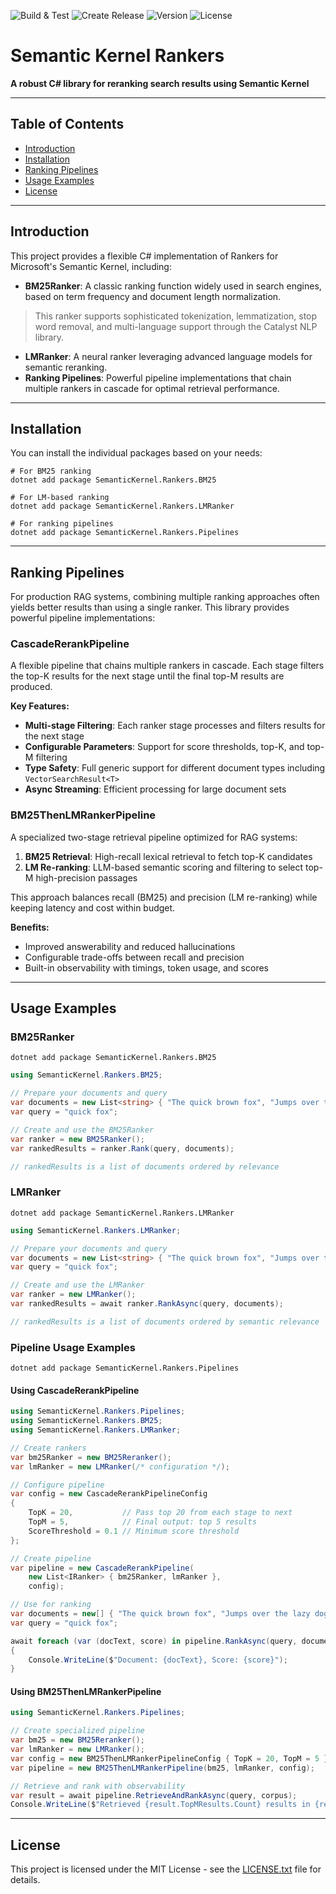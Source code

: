 ![Build & Test](https://github.com/kbeaugrand/SemanticKernel.Rankers/actions/workflows/build_tests.yml/badge.svg)
![Create Release](https://github.com/kbeaugrand/SemanticKernel.Rankers/actions/workflows/publish.yml/badge.svg)
![Version](https://img.shields.io/github/v/release/kbeaugrand/SemanticKernel.Rankers)
![License](https://img.shields.io/github/license/kbeaugrand/SemanticKernel.Rankers)

# Semantic Kernel Rankers

**A robust C# library for reranking search results using Semantic Kernel**

---

## Table of Contents

- [Introduction](#introduction)
- [Installation](#installation)
- [Ranking Pipelines](#ranking-pipelines)
- [Usage Examples](#usage-examples)
- [License](#license)

---

## Introduction

This project provides a flexible C# implementation of Rankers for Microsoft's Semantic Kernel, including:

- **BM25Ranker**: A classic ranking function widely used in search engines, based on term frequency and document length normalization.
> This ranker supports sophisticated tokenization, lemmatization, stop word removal, and multi-language support through the Catalyst NLP library.
- **LMRanker**: A neural ranker leveraging advanced language models for semantic reranking.
- **Ranking Pipelines**: Powerful pipeline implementations that chain multiple rankers in cascade for optimal retrieval performance.

---

## Installation

You can install the individual packages based on your needs:

```shell
# For BM25 ranking
dotnet add package SemanticKernel.Rankers.BM25

# For LM-based ranking  
dotnet add package SemanticKernel.Rankers.LMRanker

# For ranking pipelines
dotnet add package SemanticKernel.Rankers.Pipelines
```

---

## Ranking Pipelines

For production RAG systems, combining multiple ranking approaches often yields better results than using a single ranker. This library provides powerful pipeline implementations:

### CascadeRerankPipeline

A flexible pipeline that chains multiple rankers in cascade. Each stage filters the top-K results for the next stage until the final top-M results are produced.

**Key Features:**

- **Multi-stage Filtering**: Each ranker stage processes and filters results for the next stage
- **Configurable Parameters**: Support for score thresholds, top-K, and top-M filtering
- **Type Safety**: Full generic support for different document types including `VectorSearchResult<T>`
- **Async Streaming**: Efficient processing for large document sets

### BM25ThenLMRankerPipeline

A specialized two-stage retrieval pipeline optimized for RAG systems:

1. **BM25 Retrieval**: High-recall lexical retrieval to fetch top-K candidates
2. **LM Re-ranking**: LLM-based semantic scoring and filtering to select top-M high-precision passages

This approach balances recall (BM25) and precision (LM re-ranking) while keeping latency and cost within budget.

**Benefits:**

- Improved answerability and reduced hallucinations
- Configurable trade-offs between recall and precision
- Built-in observability with timings, token usage, and scores

---

## Usage Examples

### BM25Ranker

```shell
dotnet add package SemanticKernel.Rankers.BM25
```

```csharp
using SemanticKernel.Rankers.BM25;

// Prepare your documents and query
var documents = new List<string> { "The quick brown fox", "Jumps over the lazy dog" };
var query = "quick fox";

// Create and use the BM25Ranker
var ranker = new BM25Ranker();
var rankedResults = ranker.Rank(query, documents);

// rankedResults is a list of documents ordered by relevance
```

### LMRanker

```shell
dotnet add package SemanticKernel.Rankers.LMRanker
```

```csharp
using SemanticKernel.Rankers.LMRanker;

// Prepare your documents and query
var documents = new List<string> { "The quick brown fox", "Jumps over the lazy dog" };
var query = "quick fox";

// Create and use the LMRanker
var ranker = new LMRanker();
var rankedResults = await ranker.RankAsync(query, documents);

// rankedResults is a list of documents ordered by semantic relevance
```

### Pipeline Usage Examples

```shell
dotnet add package SemanticKernel.Rankers.Pipelines
```

#### Using CascadeRerankPipeline

```csharp
using SemanticKernel.Rankers.Pipelines;
using SemanticKernel.Rankers.BM25;
using SemanticKernel.Rankers.LMRanker;

// Create rankers
var bm25Ranker = new BM25Reranker();
var lmRanker = new LMRanker(/* configuration */);

// Configure pipeline
var config = new CascadeRerankPipelineConfig
{
    TopK = 20,           // Pass top 20 from each stage to next
    TopM = 5,            // Final output: top 5 results
    ScoreThreshold = 0.1 // Minimum score threshold
};

// Create pipeline
var pipeline = new CascadeRerankPipeline(
    new List<IRanker> { bm25Ranker, lmRanker }, 
    config);

// Use for ranking
var documents = new[] { "The quick brown fox", "Jumps over the lazy dog", "Another document" };
var query = "quick fox";

await foreach (var (docText, score) in pipeline.RankAsync(query, documents.ToAsyncEnumerable(), topN: 3))
{
    Console.WriteLine($"Document: {docText}, Score: {score}");
}
```

#### Using BM25ThenLMRankerPipeline

```csharp
using SemanticKernel.Rankers.Pipelines;

// Create specialized pipeline
var bm25 = new BM25Reranker();
var lmRanker = new LMRanker();
var config = new BM25ThenLMRankerPipelineConfig { TopK = 20, TopM = 5 };
var pipeline = new BM25ThenLMRankerPipeline(bm25, lmRanker, config);

// Retrieve and rank with observability
var result = await pipeline.RetrieveAndRankAsync(query, corpus);
Console.WriteLine($"Retrieved {result.TopMResults.Count} results in {result.BM25Time + result.LMTime}ms");
```

---

## License

This project is licensed under the MIT License - see the [LICENSE.txt](LICENSE.txt) file for details.
